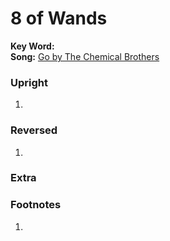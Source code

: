 # 8 of Wands

**Key Word:**   
**Song:** [Go by The Chemical Brothers](https://www.youtube.com/watch?v=LO2RPDZkY88)



### Upright

1) 



### Reversed

1) 



### Extra





### Footnotes

1. 


